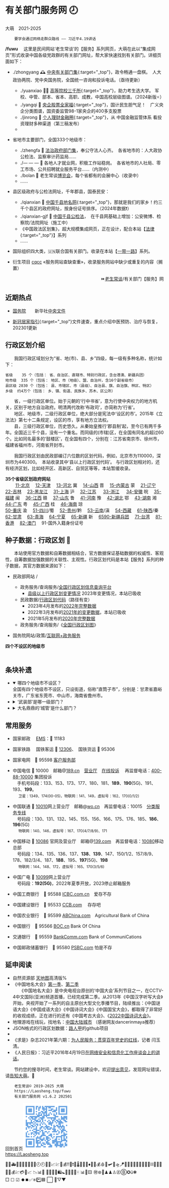 有关部门服务网 🕗
================
大萌　2021-2025	<base target="_blank">
<link rel="canonical" href="https://Laosheng.top/fuwu/bolan" />

		要学会通过网络走群众路线 —— 习近平4.19讲话

**/fuwu**	　这里是民间网站‘老生常谈’的【服务】系列网页，大萌在此以“集成网页”形式收录中国各级党政群的有关部门网址，帮大家快速找到有关部门。详细页面如下：

+	./zhongyang	🕰 [中央有关部门集](zhongyang){:target="_top"}，政令畅通一盘棋。　人大政协两院、党中央国务院，全国统一咨询和投诉电话。（亟待更新）
	+ ./yuanxiao 👨‍🎓 [高等院校三千所](yuanxiao){:target="_top"}，助力考生选大学。 军校、中管、部本、省本、高职、成教，中国高校层级图谱。（2024新版⭐）
	+ ./yangqi 🧧 [央企股票全家福](yangqi){:target="_top"}，国计民生胆气足！　广义央企分类图谱，国资委监管98-1家央企的400多支股票
	+ ./jinrong 🥯 [个人理财金融圈](jinrong){:target="_top"}，从 中国金融监管体系 看投资理财多种渠道（第三稿发布）
	+ 

+	省地市主要部门，全国333个地级市：
	+ ./zhengfa 🏢 <a href="fazhi" target="fazhiye" title="省地级法治部门">法治政府部门集</a>，奉公守法人心齐。　各省地市的：人大政协公检法、监察审计药监局……
	+ ./— — — 👔 各地人才就业网，积极工作站稳岗。　各省地市的人社局、零工市场、公共招聘就业服务平台……（内测中）
	+ ./bolan 💫 老生常谈[博览会](bolan)，每个省都有的会展中心（收录中）
	+ ……

+	县区级政府与公检法网址，千年郡县，国泰民安：
	+ ./qianxian 📑 [中国千县地名网](qianxian '千县网'){:target="_top"}，那就是我们的家乡！约三千个县区的政府网址，按身份证号排序。（2024年数据❗）
	+ ./qianxian-gjf 🛂 <a href="qianxian-gjf" target="gjfye" title="市县级公检法">中国千县公检法</a>，　在千县网基础上增加：公安微博、检察院/法院网址（施工中）
	+ 《中国政法区划集》，超大规模集成网页，正在设计，配合本站【[法律](../falv){:target="_top"}】系列
	+ ……

+	国际组织四大类，🇺🇳联合国有关部门。收录在本站【[一带一路](../ydyl/dir)】系列。
+	衍生项目 [cqcc](https://diamonwoo.github.io/cqcc) «服务网站查缺查重»，收录服务网站中缺少或重复的内容（搁置）

<div align="right">
⏩<a href="https://Laosheng.top" target="_top">老生常谈</a>/有关部门【服务】网
</div>

近期热点
--------

+	[国务院](https://www.Gov.cn)　　新华社[中央文件](http://www.news.cn/politics/zywj/index.htm)
<!-- [联防联控机制文件](https://www.gov.cn/zhengce/gwylflkjzwj.htm) -->

+	[新冠居家指引](../c/6-xinguanjujia){:target="_top"}文件速查，重点介绍中医预防、治疗与恢复，202301更新


行政区划介绍
------------

　　我国行政区域划分为“省、地(市)、县、乡”四级，每一级有多种名称，统计如下：

	省级	  35 个（包括： 省、自治区、直辖市、特别行政区，含台港澳、新疆兵团）
	地市级	 335 个（包括： 地区、市（地级）、盟、自治州，含16个副省级市）
	县区级	2830 个（包括： 县、市辖区、市（县级）、自治县、旗、自治旗、林区、特区）
	乡级	约4万个（包括： 乡、镇、街道、民族乡、苏木、区公所）

　　省，一级行政区单位。始于元朝的‘行中书省’，意为行使中央权力的地方机关，区别于地方自治政府。明清两代改称‘布政司’，亦简称为‘行省’。  
　　地区、地级市，二级行政区单位，绝大部分是宪法中‘设区的市’。2015年《立法法》第七十二条规定，设区的市，享有地方立法权。  
　　县，三级行政区单位，历史悠久。从秦始皇推行‘郡县制’起，至今已有两千多年。全国近三千个县，没有一个重名。而同级的(市辖)区，在全国有同名的超过60个。比如同名最多的‘鼓楼区’，在全国有四个，分别在：江苏省南京市、徐州市，福建省福州市，河南省开封市。

　　我国行政区划由民政部编订六位数的区划代码，例如，北京市为110000，深圳市为440300。　本站收录其中‘县以上行政区划代码’。 与行政区划相对的，还有经济区划，比如经开区、高新区、自贸区等等，本站暂缓收录。

**35个省级区划政府网站**  
　　
<a title="政府网站" href="https://www.beijing.gov.cn/renwen/bjgk/">11-北京</a>　
<a title="政府网站" href="https://www.tj.gov.cn/sq/">12-天津</a>　
<a title="政府网站" href="https://www.hebei.gov.cn/">13-河北</a> 冀　
<a title="政府网站" href="http://www.shanxi.gov.cn/zjsx/">14-山西</a> 晋　
<a title="政府网站" href="https://www.nmg.gov.cn/" >15-内蒙古</a> 蒙　
<a title="政府网站" href="http://www.ln.gov.cn/" >21-辽宁</a>　
<a title="政府网站" href="http://www.jl.gov.cn/" >22-吉林</a>　
<a title="政府网站" href="http://www.hlj.gov.cn/" >23-黑龙江</a>　
<a title="政府网站" href="https://www.shanghai.gov.cn/nw2318/" >31-上海</a> 沪　
<a title="政府网站" href="https://www.jiangsu.gov.cn/col/col31358/" >32-江苏</a> 　
<a title="政府网站" href="https://www.zj.gov.cn/col/col1544731/" >33-浙江</a> 　
<a title="政府网站" href="https://www.ah.gov.cn/hfwy/" >34-安徽</a> 皖　
<a title="政府网站" href="https://www.fujian.gov.cn/zjfj/" >35-福建</a> 闽　
<a title="政府网站" href="http://www.jiangxi.gov.cn/col/col387/" >36-江西</a> 赣　
<a title="政府网站" href="http://www.shandong.gov.cn/col/col94094/" >37-山东</a> 鲁　
<a title="政府网站" href="https://www.henan.gov.cn/2018/05-31/2408.html" >41-河南</a> 豫　
<a title="政府网站" href="http://www.hubei.gov.cn/" >42-湖北</a> 鄂　
<a title="政府网站" href="http://www.hunan.gov.cn/" >43-湖南</a> 湘　
<a title="政府网站" href="http://www.gd.gov.cn/zjgd/" >44-广东</a> 粤　
<a title="政府网站" href="http://www.gxzf.gov.cn/mlgxi/" >45-广西</a> 桂　
<a title="政府网站" href="http://www.hainan.gov.cn/" >46-海南</a> 琼　  
<a title="政府网站" href="http://www.cq.gov.cn/zjcq/" >50-重庆</a> 渝　
<a title="政府网站" href="https://www.sc.gov.cn/10462/c106773/zjsc.shtml" >51-四川</a>/蜀　
<a title="政府网站" href="https://www.guizhou.gov.cn/" >52-贵州</a>/黔　
<a title="政府网站" href="http://www.yn.gov.cn/" >53-云南</a>/滇　
<a title="政府网站" href="http://www.xizang.gov.cn/" >54-西藏</a>　
<a title="政府网站" href="http://www.shaanxi.gov.cn/sq/" >61-陕西</a>/秦　
<a title="政府网站" href="http://www.gansu.gov.cn/" >62-甘肃</a>　
<a title="政府网站" href="http://www.qinghai.gov.cn/" >63-青海</a>　
<a title="政府网站" href="http://www.nx.gov.cn/" >64-宁夏</a>　
<a title="政府网站" href="http://www.xinjiang.gov.cn/xinjiang/dmxj/dmxj.shtml" >65-新疆</a> 新　
<a title="政府网站" href="http://www.xjbt.gov.cn/c/2014-11-30/505838.shtml">6590-新疆兵团</a>　
<a title="政府网站" href="http://www.gwytb.gov.cn/">71-台湾</a>　
<a title="政府网站" href="https://www.gov.hk/sc/about/abouthk/facts.htm">81-香港</a>　
<a title="政府网站" href="https://www.gov.mo/zh-hant/content/city-info/">82-澳门</a>　
91-国外入籍身份证号　


种子数据：行政区划 🔢
--------

　　本站使用官方数据和自筹数据相结合，官方数据保证基础数据的权威性、客观性，自筹数据加强数据的关联性、主观性。行政区划代码是本站【服务】系列的种子数据，其官方数据来源如下： 

* 民政部网站 /
  * 政务服务/查询服务/[全国行政区划信息查询平台](http://xzqh.mca.gov.cn/map)
    * [县级以上行政区划变更情况](http://xzqh.mca.gov.cn/description?dcpid=1) 2023年变更情况，本站已吸收
  * 民政数据/[行政区划代码](https://www.mca.gov.cn/n156/n186/)（路径有变）
    *	2023年4月发布的[2022年完整数据](https://www.mca.gov.cn/n156/n186/c110744/content.html)
    *	2022年3月发布的[2021年的变更数据](https://www.mca.gov.cn/n156/n186/c110745/content.html)，本站已吸收
    *	2021年5月发布的[2020年完整数据](https://www.mca.gov.cn/n156/n186/c110746/content.html)
  * 政务服务/查询服务/《[全国行政区划图](http://xzqh.mca.gov.cn/map)》

* 国务院网站/政策/[互联网+政务服务](http://www.gov.cn/zhengce/zhuti/jjhlw_zwfw/)

**四个不设区的地级市**  
　　


条块补遗
--------
*	<details open="open"><!-- open="open" -->
	<summary>哪四个地级市不设区？</summary>
	全国有四个地级市不设区，只设街道，俗称“直筒子市”，分别是：甘肃省嘉峪关市，广东省东莞市、中山市，海南省儋州市。</details>

*	<details >
	<summary>‘武装部’是哪一级部门？</summary>
	人民武装部是设置在县、乡两级的军事部门，主要负责军队征兵和民兵组织工作。部分企业、学校也设置人武部，比如<a href="http://rmwzb.tjnu.edu.cn/bmjj.htm">天津师范大学</a>。</details>

*	<details>
	<summary>大名鼎鼎的‘城管’是什么部门？</summary>
	2017年，中华人民共和国*住房和城乡建设部*公布《城市管理执法办法》，城市管理执法人员属于行政执法类公务员，通过公务员考试并接受正规训练后，按照局、队的执法人员编制而调配，全面清退城管部门内的临聘人员。2021年新版《行政处罚法》审议通过，明确国家在城市管理领域推行建立综合行政执法制度，相对集中行政处罚权。（摘自维基百科）</details>


常用服务
--------

* 国家邮政　	[EMS](https://www.ems.com.cn)：📠 11183
* 国家铁路　	国铁客运 📠 [12306](https://www.12306.cn)、　国铁货运 📠 95306
* 国家电网　📠 95598 [客户服务部](http://www.95598.cn )　<!--国家电网报[📰](http://211.160.252.154 ) -->

* 中国电信 📠 10000　邮箱@[189.cn](https://mail.189.cn/)　[营业厅](https://www.189.cn )　[在线投诉](https://www.189.cn/suggestions/)	　再监督电话：[400-88-10000](http://www.chinatelecom.com.cn/corp/lsqdcs/) 集团投诉  
　手机号码段：133、153、173、177、180、181、<b>189</b>、<b>190</b>(5G)、191、193、<b>199</b>。  
　	<small>卫星：1349、174(00-05)，物联网：141、149，虚拟号：162、170(0/1/2)</small>
* 中国联通 📠 [10010](http://www.10010.com )网上营业厅　邮箱@[wo.cn](https://mail.wo.cn/)　再监督电话：10015　[分类服务专线](http://mall.10010.com/mall-web/busiNotice/content?noticeId=43065457)  
　号码段：130、131、132、145、155、156、166、175、176、185、<b>186</b>、<b>196</b>(5G)  
　	<small>物联网：140、146，虚拟号：167、170(4/7/8/9)、171</small>
* 中国移动 📠 [10086](https://10086.cn ) 官网及营业厅　邮箱@[139.com](https://mail.10086.cn/)　再监督电话：[10080](http://online.10086.cn/module/accept.html#/)移动总部  
　号码段：134、135、136、137、<b>138</b>、<b>139</b>、147、150/1/2、157/8/9、178、182/3/4、187、<b>188</b>、195、<b>197</b>(5G)、<b>198</b>  
　	<small>物联网：144、148、172，虚拟号：165、170(3/5/6)</small>
* 中国广电 📠 [10099](https://www.10099.com.cn )网上营业厅  
　号码段：<b>192(5G)</b>，2022年夏季开放，2023停止邮箱服务

* 中国工商银行　📠 95588 	[ICBC.com.cn](https://www.icbc.com.cn )　爱存不存[]()
* 中国建设银行　📠 95533 	[CCB.com](http://www.ccb.com )　	存存吧
* 中国农业银行　📠 95599 	[ABChina.com](http://www.abchina.com )　Agricultural Bank of China
* 中国银行　📠 95566	[BOC.cn](https://www.boc.cn ) Bank Of China
* 交通银行　📠 95559	[BankComm.com](https://www.bankcomm.com ) Bank of CommuniCations
* 中国邮政储蓄银行　📠 95580	[PSBC.com](http://www.psbc.com ) 怕是不存


延申阅读
--------

*	自然资源部 <a title="国家地理信息公共服务平台，另有传统版" href="https://map.tianditu.gov.cn">天地图</a>高清版%
*	《中国地名大会》[第一季](http://tv.cctv.com/special/zgdmdh/)、[第二季](https://tv.cctv.com/2021/01/19/VIDAzHOc3JMqJJ7ASz0iU0Ks210119.shtml)  
　　《中国地名大会》是中央电视台原创的‘中国大会’系列节目之一，在CCTV-4中文国际(亚洲)频道首播，已经完成第二季。从2013年《中国汉字听写大会》开始，央视开始了一系列的自主原创大型文化季播节目，陆续推出：《中国谜语大会》《中国成语大会》《中国诗词大会》《中国国宝大会》，都取得了非常好的收视成绩，正在进行的还有《中国考古大会》、《[2022中国诗词大会](https://tv.cctv.com/special/2022zgscdh)》。
*	地理游戏在线玩，找地名：[中国大陆城市](https://www.geoguessr.com/seterra/zh/vgp/3788) （感谢网友dancerinmaya推荐）
*	JSON格式的行政区划数据：[路人甲](https://passer-by.com/data_location/)的github项目
*	
*	《求是》杂志2021年第六期：[为人民服务：贯穿百年党史的红线](http://www.qstheory.cn/dukan/qs/2021-03/16/c_1127209334.htm)，记者 闫玉清。
*	《人民日报》：习近平2016年4月19日[在网络安全和信息化工作座谈会上的讲话](http://politics.people.com.cn/n1/2016/0426/c1024-28303544.html)。


　　节约您的搜寻时间，老生常谈。网站建设中，欢迎<a title="Contact me" href="https://laosheng.top/c/author" target="_top">提出意见</a>，发现网址错误，请<a title="无需注册，直接留言" href="https://xoyondo.com/ap/HPr7pBG7mOPIUGZ">告知大萌</a>。🙇

```
	老生常谈© 2019-2025 大萌
	https://Laosheng.top/fuwu
	有关部门服务网 v1.6.2 202501
```

回到首页<a href=".." title="返回老生常谈首页"><img src="../indexQR-Blue.png" /></a>  
https://Laosheng.top  
<!-- Global site tag (gtag.js) - Google Analytics -->
<script async src="https://www.googletagmanager.com/gtag/js?id=UA-179794713-1"></script>
<script>  window.dataLayer = window.dataLayer || [];
  function gtag(){dataLayer.push(arguments);}
  gtag('js', new Date());  gtag('config', 'UA-179794713-1');
</script>
🚨🚓🚑🚒🚌🧑‍🤝‍🧑🥯💱🕗🕘💱🥯📈💹👛💰‼️🔺❗🔻🌡️🧨🎈🎁♦️👛🏮💰🩸🔴🛩️🚁🛸🪁🎯💨📡🔭🧍‍♀️⚓💧🧪⛓️🧰✨🌿  
📶📱💰💹💳💵📈	📉📊🧮 👑👛💼👔🛍️🚼👶🤗🎳📅🀄 📊🔔🟨 ㊖⊛👤♟♟♙㊣Ⓑ✪ü❃  
□ ☐ ☑ ⏺️⏹️✅️✳️*️⃣🟦 ⬜️ 🔲▽▼
